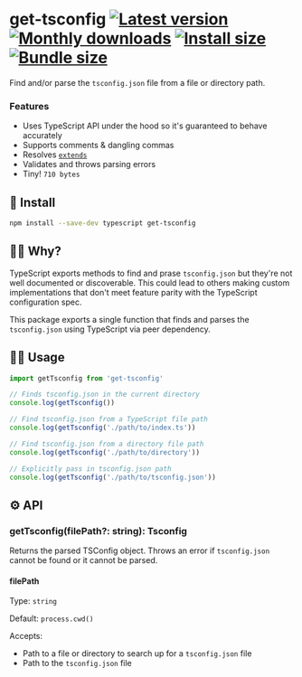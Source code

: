 # get-tsconfig [![Latest version](https://badgen.net/npm/v/get-tsconfig)](https://npm.im/get-tsconfig) [![Monthly downloads](https://badgen.net/npm/dm/get-tsconfig)](https://npm.im/get-tsconfig) [![Install size](https://packagephobia.now.sh/badge?p=get-tsconfig)](https://packagephobia.now.sh/result?p=get-tsconfig) [![Bundle size](https://badgen.net/bundlephobia/minzip/get-tsconfig)](https://bundlephobia.com/result?p=get-tsconfig)

Find and/or parse the `tsconfig.json` file from a file or directory path.

### Features
- Uses TypeScript API under the hood so it's guaranteed to behave accurately
- Supports comments & dangling commas
- Resolves [`extends`](https://www.typescriptlang.org/tsconfig/#extends)
- Validates and throws parsing errors
- Tiny! `710 bytes`

## 🚀 Install

```bash
npm install --save-dev typescript get-tsconfig
```

## 🙋‍♀️ Why?
TypeScript exports methods to find and prase `tsconfig.json` but they're not well documented or discoverable. This could lead to others making custom implementations that don't meet feature parity with the TypeScript configuration spec.

This package exports a single function that finds and parses the `tsconfig.json` using TypeScript via peer dependency.

## 👨‍🏫 Usage

```ts
import getTsconfig from 'get-tsconfig'

// Finds tsconfig.json in the current directory
console.log(getTsconfig())

// Find tsconfig.json from a TypeScript file path
console.log(getTsconfig('./path/to/index.ts'))

// Find tsconfig.json from a directory file path
console.log(getTsconfig('./path/to/directory'))

// Explicitly pass in tsconfig.json path
console.log(getTsconfig('./path/to/tsconfig.json'))
```

## ⚙️ API

### getTsconfig(filePath?: string): Tsconfig
Returns the parsed TSConfig object. Throws an error if `tsconfig.json` cannot be found or it cannot be parsed.

#### filePath
Type: `string`

Default: `process.cwd()`

Accepts:
- Path to a file or directory to search up for a `tsconfig.json` file
- Path to the `tsconfig.json` file
